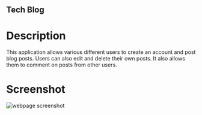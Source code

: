 ## Tech Blog

# Description

This application allows various different users to create an account and post blog posts. Users can also edit and delete their own posts. It also allows them to comment on posts from other users.

# Screenshot
![webpage screenshot](./)

